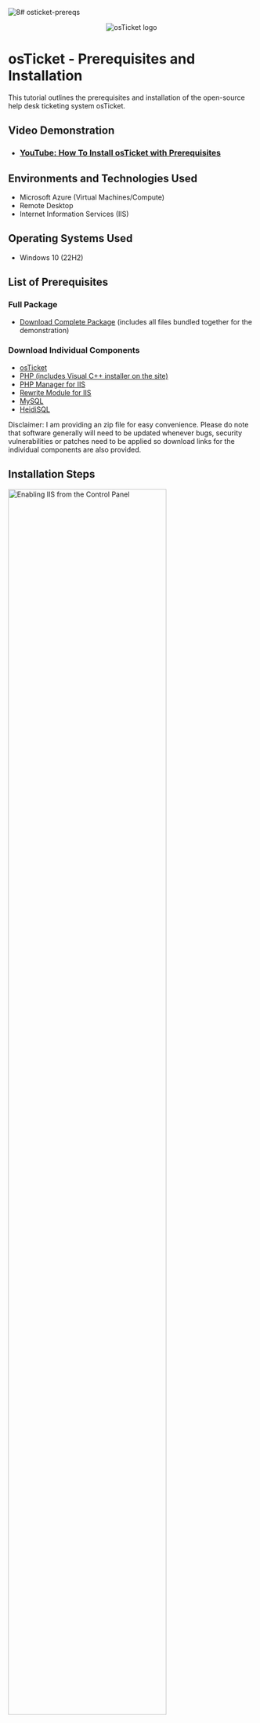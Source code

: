 ![8](https://github.com/user-attachments/assets/6ec7b5ed-9826-4cee-884d-1e391cb31b46)# osticket-prereqs

<p align="center">
<img src="https://i.imgur.com/Clzj7Xs.png" alt="osTicket logo"/>
</p>

<h1>osTicket - Prerequisites and Installation</h1>
This tutorial outlines the prerequisites and installation of the open-source help desk ticketing system osTicket.<br />


<h2>Video Demonstration</h2>

- ### [YouTube: How To Install osTicket with Prerequisites](https://www.youtube.com)

<h2>Environments and Technologies Used</h2>

- Microsoft Azure (Virtual Machines/Compute)
- Remote Desktop
- Internet Information Services (IIS)

<h2>Operating Systems Used </h2>

- Windows 10</b> (22H2)

<h2>List of Prerequisites</h2>

<h3>Full Package</h3>

- [Download Complete Package](https://drive.google.com/file/d/1x-o6fiYYPW-pw7Nm2LWCijQ1Odys7FR9/view?usp=drive_link)</b>
(includes all files bundled together for the demonstration)

<h3>Download Individual Components</h3>

- [osTicket](https://github.com/osTicket/osTicket/releases/tag/v1.18.2)
- [PHP (includes Visual C++ installer on the site)](https://www.php.net/downloads.php)
- [PHP Manager for IIS](https://www.phpmanager.xyz/)
- [Rewrite Module for IIS](https://www.iis.net/downloads/microsoft/url-rewrite)
- [MySQL](https://dev.mysql.com/downloads/installer/)
- [HeidiSQL](https://www.heidisql.com/download.php)

Disclaimer: I am providing an zip file for easy convenience. Please do note that software generally will need to be updated whenever bugs, security vulnerabilities or patches need to be applied so download links for the individual components are also provided. 

<h2>Installation Steps</h2>

<p>
<img src="https://i.imgur.com/HQvRZbq.gif" height="80%" width="80%" alt="Enabling IIS from the Control Panel"/>
</p>
<p>
Go to the Control Panel and enable IIS by <b>Control Panel -> Uninstall a Program -> Turn Windows features on or off -> selecting Internet Information Services -> World Wide Web Servies -> Application Development Features -> CGI</b>. 
Ensure in the start menu you are able to find IIS management console by searching it up or enabling through <b>...->Web Management->IIS Management Console. </b>
</p>
<p>Afterwards within the setup files, install <b>PHP Manager for IIS</b> and the <b>Rewrite Module for IIS</b>.</p>
<br />

<p>
<img src="https://i.imgur.com/jtox6M0.gif" height="80%" width="80%" alt="Creating a directory for PHP and extracting setup files to it"/>
</p>
<p>
Create a directory for PHP and extract the PHP zip file to that directory. Afterwards, install Visual C++.
</p>
<br />

<p>
<img src="https://i.imgur.com/IPZn1r0.gif" height="80%" width="80%" alt="Installing MySQL and configuring it"/>
</p>
<p>
Open and install MySQL Server. Then, within the configuration wizard set a password for the root account. Click next until the wizard is done installing and closed.
</p>
<br />

<p>
<img src="https://i.imgur.com/nfwUtfj.gif" height="80%" width="80%" alt="Configuring IIS"/>
</p>
<p>
Open IIS Management Console in admin mode. Locate the PHP manager and click on "Register new PHP version". Locate the same directory where you previously extracted the PHP files and click on the "php-cgi" executable. Reload IIS by going to the home page and under Manage Server on the right side, clicking restart or start and then stop. Ensure that it is working by going in a browser and typing in localhost (should show an default windows page).
</p>
<br />

<p>
<img src="https://i.imgur.com/fa6nAd6.gif" height="80%" width="80%" alt="Installing OsTicket"/>
</p>
<p>
Back to the setup files, inside the OsTicket zipe file, extract only the upload folder to the directory "C:\inpetub\wwwroot". Afterwards, rename the upload to "osTicket" case sensitive. Then, restart IIS. 
</p>
<br />

<p>
<img src="https://i.imgur.com/9p1CLjW.gif" height="80%" width="80%" alt="Nagivating to osTicket installer and Enabling extensions"/>
</p>
<p>
Within the IIS console, on the left side, go to sites -> Default web site -> osTicket -> on the right side, nagivate to the website under Manage Folder. Verify it works. Back to the IIS console, nagivate to the PHP Manager, scroll down to extensions and click on "Enable or disable an extension". Enable both "php_intl.dll" and "php_opcache.dll". Refresh the website. 
</p>
<p>Note: If you get an error regarding PHP, it is likely that you didn't install Visual C++ which is found on the download page on the left side under the headline VS16&VS17. It is required in order for this to work.</p>
<br />

